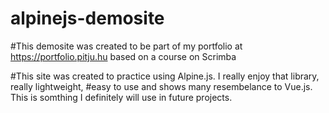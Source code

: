 # alpinejs-demosite
#This demosite was created to be part of my portfolio at https://portfolio.pitju.hu based on a course on Scrimba

#This site was created to practice using Alpine.js. I really enjoy that library, really lightweight, 
#easy to use and shows many resembelance to Vue.js. This is somthing I definitely will use in future projects.
